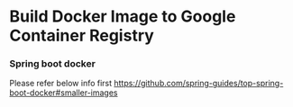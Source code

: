 # Build Docker Image to Google Container Registry

### Spring boot docker

Please refer below info first
https://github.com/spring-guides/top-spring-boot-docker#smaller-images



